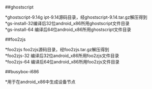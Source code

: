 ##ghostscript

*ghostscript-9.14g   ipt-9.14源码目录，经ghostscript-9.14.tar.gz解压得到    
*gs-install-32编译后32位android_x86所用ghostscript文件目录    
*gs-install-64  编译后64位android_x86所用ghostscript文件目录    

##foo2zjs

*foo2zjs  foo2zjs源码目录，经foo2zjs.tar.gz解压得到   
*foo2zjs-32  编译后32位android_x86所用foo2zjs文件目录    
*foo2zjs-64  编译后64位android_x86所用foo2zjs文件目录    

##busybox-i686

*用于在android_x86中生成设备节点
